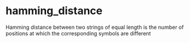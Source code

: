 # hamming_distance
Hamming distance between two strings of equal length is the number of positions at which the corresponding symbols are different
